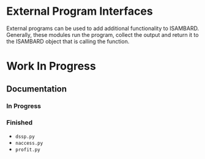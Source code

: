 # External Program Interfaces

External programs can be used to add additional functionality to ISAMBARD.
Generally, these modules run the program, collect the output and return it to
the ISAMBARD object that is calling the function.

# Work In Progress

## Documentation

### In Progress

### Finished

* `dssp.py`
* `naccess.py`
* `profit.py`
